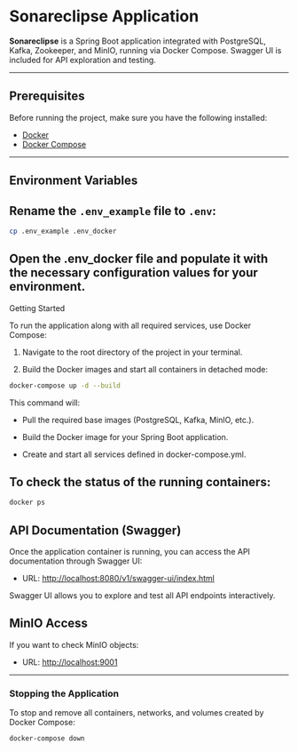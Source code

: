 # Sonareclipse Application

**Sonareclipse** is a Spring Boot application integrated with PostgreSQL, Kafka, Zookeeper, and MinIO, running via Docker Compose. Swagger UI is included for API exploration and testing.

---

## Prerequisites

Before running the project, make sure you have the following installed:

- [Docker](https://www.docker.com/get-started)
- [Docker Compose](https://docs.docker.com/compose/install/)

---

## Environment Variables

## Rename the `.env_example` file to `.env`:

```bash
cp .env_example .env_docker
```

## Open the .env_docker file and populate it with the necessary configuration values for your environment.

Getting Started

To run the application along with all required services, use Docker Compose:

1. Navigate to the root directory of the project in your terminal.

2. Build the Docker images and start all containers in detached mode:
   
```bash
docker-compose up -d --build
```

This command will:

- Pull the required base images (PostgreSQL, Kafka, MinIO, etc.).

- Build the Docker image for your Spring Boot application.

- Create and start all services defined in docker-compose.yml.

## To check the status of the running containers:
   
```bash
docker ps
```

## API Documentation (Swagger)

Once the application container is running, you can access the API documentation through Swagger UI:

- URL: [http://localhost:8080/v1/swagger-ui/index.html](http://localhost:8080/v1/swagger-ui/index.html) 

Swagger UI allows you to explore and test all API endpoints interactively.

## MinIO Access

If you want to check MinIO objects:
- URL: [http://localhost:9001](http://localhost:9001)

---

### Stopping the Application

To stop and remove all containers, networks, and volumes created by Docker Compose:
```bash
docker-compose down
```
